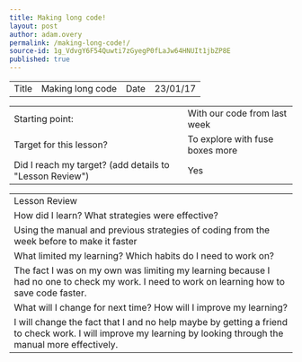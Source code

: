 ```yaml
---
title: Making long code!
layout: post
author: adam.overy
permalink: /making-long-code!/
source-id: 1g_VdvgY6F54Quwti7zGyegP0fLaJw64HNUIt1jbZP8E
published: true
---
```

      

<table>
  <tr>
    <td>Title</td>
    <td>Making long code</td>
    <td>Date</td>
    <td>23/01/17</td>
  </tr>
</table>


<table>
  <tr>
    <td>Starting point:</td>
    <td>With our code from last week</td>
  </tr>
  <tr>
    <td>Target for this lesson?</td>
    <td>To explore with fuse boxes more</td>
  </tr>
  <tr>
    <td>Did I reach my target? 
(add details to "Lesson Review")</td>
    <td> Yes</td>
  </tr>
</table>


<table>
  <tr>
    <td>Lesson Review</td>
  </tr>
  <tr>
    <td>How did I learn? What strategies were effective? </td>
  </tr>
  <tr>
    <td>Using the manual and previous strategies of coding from the week before to make it faster</td>
  </tr>
  <tr>
    <td>What limited my learning? Which habits do I need to work on? </td>
  </tr>
  <tr>
    <td>The fact I was on my own was limiting my learning because I had no one to check my work.
I need to work on learning how to save code faster.</td>
  </tr>
  <tr>
    <td>What will I change for next time? How will I improve my learning?</td>
  </tr>
  <tr>
    <td>I will change the fact that I and no help maybe by getting a friend to check work. I will improve my learning by looking through the manual more effectively.     </td>
  </tr>
</table>


